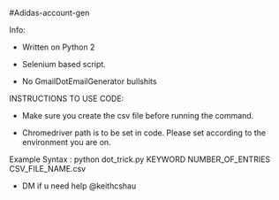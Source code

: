 #Adidas-account-gen

Info:

- Written on Python 2

- Selenium based script.

- No GmailDotEmailGenerator bullshits


INSTRUCTIONS TO USE CODE: 

- Make sure you create the csv file before running the command.

- Chromedriver path is to be set in code. Please set according to the environment you are on.  

Example Syntax : python dot_trick.py KEYWORD NUMBER_OF_ENTRIES CSV_FILE_NAME.csv


* DM if u need help @keithcshau


